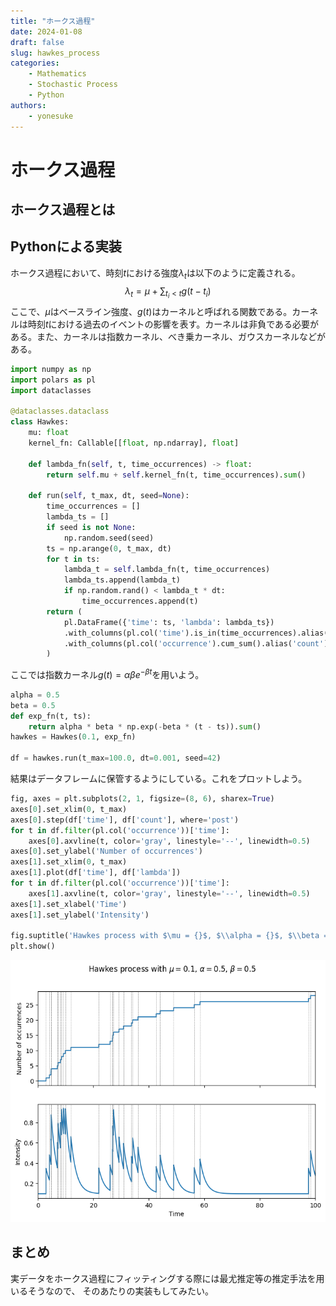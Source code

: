 ```yaml
---
title: "ホークス過程"
date: 2024-01-08
draft: false
slug: hawkes_process
categories:
    - Mathematics
    - Stochastic Process
    - Python
authors:
    - yonesuke
---
```


# ホークス過程

<!-- more -->

## ホークス過程とは

## Pythonによる実装
ホークス過程において、時刻$t$における強度$\lambda_t$は以下のように定義される。
$$
\lambda_t = \mu + \sum_{t_i < t} g(t - t_i)
$$
ここで、$\mu$はベースライン強度、$g(t)$はカーネルと呼ばれる関数である。カーネルは時刻$t$における過去のイベントの影響を表す。カーネルは非負である必要がある。また、カーネルは指数カーネル、べき乗カーネル、ガウスカーネルなどがある。

```python
import numpy as np
import polars as pl
import dataclasses

@dataclasses.dataclass
class Hawkes:
    mu: float
    kernel_fn: Callable[[float, np.ndarray], float]
    
    def lambda_fn(self, t, time_occurrences) -> float:
        return self.mu + self.kernel_fn(t, time_occurrences).sum()
    
    def run(self, t_max, dt, seed=None):
        time_occurrences = []
        lambda_ts = []
        if seed is not None:
            np.random.seed(seed)
        ts = np.arange(0, t_max, dt)
        for t in ts:
            lambda_t = self.lambda_fn(t, time_occurrences)
            lambda_ts.append(lambda_t)
            if np.random.rand() < lambda_t * dt:
                time_occurrences.append(t)
        return (
            pl.DataFrame({'time': ts, 'lambda': lambda_ts})
            .with_columns(pl.col('time').is_in(time_occurrences).alias('occurrence'))
            .with_columns(pl.col('occurrence').cum_sum().alias('count'))
        )
```

ここでは指数カーネル$g(t)=\alpha\beta e^{-\beta t}$を用いよう。

```python
alpha = 0.5
beta = 0.5
def exp_fn(t, ts):
    return alpha * beta * np.exp(-beta * (t - ts)).sum()
hawkes = Hawkes(0.1, exp_fn)

df = hawkes.run(t_max=100.0, dt=0.001, seed=42)
```

結果はデータフレームに保管するようにしている。これをプロットしよう。
```python
fig, axes = plt.subplots(2, 1, figsize=(8, 6), sharex=True)
axes[0].set_xlim(0, t_max)
axes[0].step(df['time'], df['count'], where='post')
for t in df.filter(pl.col('occurrence'))['time']:
    axes[0].axvline(t, color='gray', linestyle='--', linewidth=0.5)
axes[0].set_ylabel('Number of occurrences')
axes[1].set_xlim(0, t_max)
axes[1].plot(df['time'], df['lambda'])
for t in df.filter(pl.col('occurrence'))['time']:
    axes[1].axvline(t, color='gray', linestyle='--', linewidth=0.5)
axes[1].set_xlabel('Time')
axes[1].set_ylabel('Intensity')

fig.suptitle('Hawkes process with $\mu = {}$, $\\alpha = {}$, $\\beta = {}$'.format(hawkes.mu, alpha, beta))
plt.show()
```

![Alt text](image.png)
## まとめ

実データをホークス過程にフィッティングする際には最尤推定等の推定手法を用いるそうなので、
そのあたりの実装もしてみたい。
